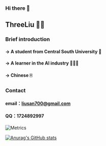 ### Hi there 👋
## ThreeLiu 👦🏻
### Brief introduction
#### -> A student from Central South University 🥇
#### -> A learner in the AI industry 🧑🏻‍💻
#### -> Chinese 🀄

### Contact
#### email：liusan700@gmail.com
#### QQ：1724892997

 
![Metrics](https://metrics.lecoq.io/liu33333?template=classic&languages=1&activity=1&base=header%2C%20activity%2C%20community%2C%20repositories%2C%20metadata&base.indepth=false&base.hireable=false&base.skip=false&languages=false&languages.limit=8&languages.threshold=5%25&languages.other=false&languages.colors=github&languages.sections=most-used&languages.indepth=false&languages.analysis.timeout=15&languages.analysis.timeout.repositories=7.5&languages.categories=markup%2C%20programming&languages.recent.categories=markup%2C%20programming&languages.recent.load=300&languages.recent.days=14&activity=false&activity.limit=5&activity.load=300&activity.days=14&activity.visibility=all&activity.timestamps=false&activity.filter=all&config.timezone=Asia%2FShanghai)


[![Anurag's GitHub stats](https://github-readme-stats.vercel.app/api?username=liu33333)](https://github.com/anuraghazra/github-readme-stats)
<!--
**liu33333/liu33333** is a ✨ _special_ ✨ repository because its `README.md` (this file) appears on your GitHub profile.

Here are some ideas to get you started:

- 🔭 I’m currently working on ...
- 🌱 I’m currently learning ...
- 👯 I’m looking to collaborate on ...
- 🤔 I’m looking for help with ...
- 💬 Ask me about ...
- 📫 How to reach me: ...
- 😄 Pronouns: ...
- ⚡ Fun fact: ...
-->
